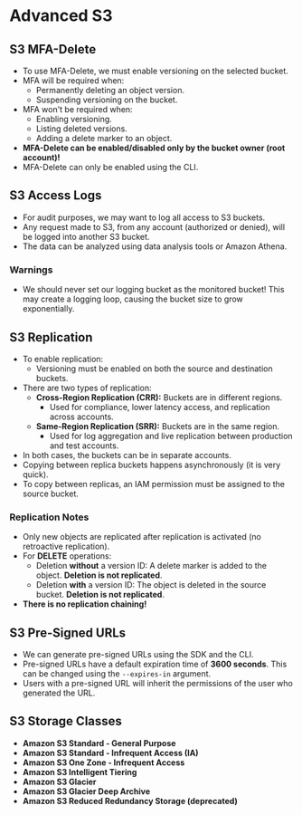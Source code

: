 # Advanced S3

## S3 MFA-Delete

- To use MFA-Delete, we must enable versioning on the selected bucket.
- MFA will be required when:
    - Permanently deleting an object version.
    - Suspending versioning on the bucket.
- MFA won't be required when:
    - Enabling versioning.
    - Listing deleted versions.
    - Adding a delete marker to an object.
- **MFA-Delete can be enabled/disabled only by the bucket owner (root account)!**
- MFA-Delete can only be enabled using the CLI.

## S3 Access Logs

- For audit purposes, we may want to log all access to S3 buckets.
- Any request made to S3, from any account (authorized or denied), will be logged into another S3 bucket.
- The data can be analyzed using data analysis tools or Amazon Athena.

### Warnings

- We should never set our logging bucket as the monitored bucket! This may create a logging loop, causing the bucket size to grow exponentially.

## S3 Replication

- To enable replication:
    - Versioning must be enabled on both the source and destination buckets.
- There are two types of replication:
    - **Cross-Region Replication (CRR):** Buckets are in different regions.
        - Used for compliance, lower latency access, and replication across accounts.
    - **Same-Region Replication (SRR):** Buckets are in the same region.
        - Used for log aggregation and live replication between production and test accounts.
- In both cases, the buckets can be in separate accounts.
- Copying between replica buckets happens asynchronously (it is very quick).
- To copy between replicas, an IAM permission must be assigned to the source bucket.

### Replication Notes

- Only new objects are replicated after replication is activated (no retroactive replication).
- For **DELETE** operations:
    - Deletion **without** a version ID: A delete marker is added to the object. **Deletion is not replicated**.
    - Deletion **with** a version ID: The object is deleted in the source bucket. **Deletion is not replicated**.
- **There is no replication chaining!**

## S3 Pre-Signed URLs

- We can generate pre-signed URLs using the SDK and the CLI.
- Pre-signed URLs have a default expiration time of **3600 seconds**. This can be changed using the `--expires-in` argument.
- Users with a pre-signed URL will inherit the permissions of the user who generated the URL.

## S3 Storage Classes

- **Amazon S3 Standard - General Purpose**
- **Amazon S3 Standard - Infrequent Access (IA)**
- **Amazon S3 One Zone - Infrequent Access**
- **Amazon S3 Intelligent Tiering**
- **Amazon S3 Glacier**
- **Amazon S3 Glacier Deep Archive**
- **Amazon S3 Reduced Redundancy Storage (deprecated)**
